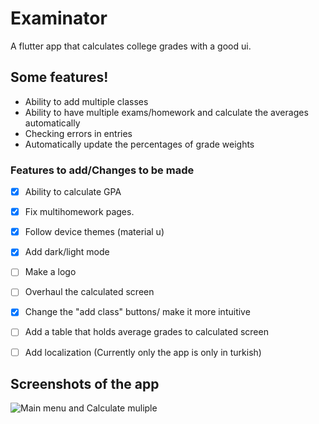 # Examinator

A flutter app that calculates college grades with a good ui.

## Some features!
- Ability to add multiple classes
- Ability to have multiple exams/homework and calculate the averages automatically
- Checking errors in entries
- Automatically update the percentages of grade weights

### Features to add/Changes to be made
- [x] Ability to calculate GPA
- [x] Fix multihomework pages.
- [x] Follow device themes (material u)
- [x] Add dark/light mode
- [ ] Make a logo
- [ ] Overhaul the calculated screen
- [x] Change the "add class" buttons/ make it more intuitive 
- [ ] Add a table that holds average grades to calculated screen
- [ ] Add localization (Currently only the app is only in turkish)



## Screenshots of the app

![Main menu and Calculate muliple](https://user-images.githubusercontent.com/43582815/172047129-d9f9d43a-0b82-4c85-a096-6221b41e4782.jpg)
